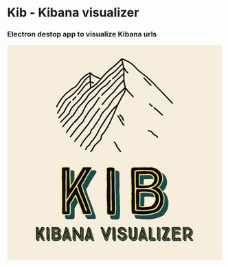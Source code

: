 # Kib - Kibana visualizer


### Electron destop app to visualize Kibana urls


![](public/kib%20solid.png)